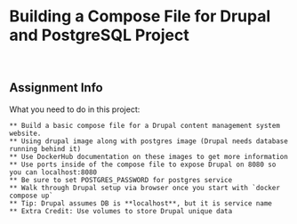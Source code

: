 # Building a Compose File for Drupal and PostgreSQL Project
<br>

## Assignment Info

What you need to do in this project:

    ** Build a basic compose file for a Drupal content management system website.
    ** Using drupal image along with postgres image (Drupal needs database running behind it)
    ** Use DockerHub documentation on these images to get more information
    ** Use ports inside of the compose file to expose Drupal on 8080 so you can localhost:8080
    ** Be sure to set POSTGRES_PASSWORD for postgres service
    ** Walk through Drupal setup via browser once you start with `docker compose up`
    ** Tip: Drupal assumes DB is **localhost**, but it is service name
    ** Extra Credit: Use volumes to store Drupal unique data


